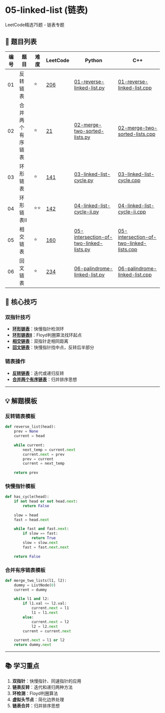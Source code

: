 # 05-linked-list (链表)

LeetCode精选75题 - 链表专题

## 📝 题目列表

| 编号 | 题目 | 难度 | LeetCode | Python | C++ |
|------|------|------|----------|--------|-----|
| 01 | 反转链表 | ⭐ | [206](https://leetcode.cn/problems/reverse-linked-list/) | [01-reverse-linked-list.py](./01-reverse-linked-list.py) | [01-reverse-linked-list.cpp](./01-reverse-linked-list.cpp) |
| 02 | 合并两个有序链表 | ⭐ | [21](https://leetcode.cn/problems/merge-two-sorted-lists/) | [02-merge-two-sorted-lists.py](./02-merge-two-sorted-lists.py) | [02-merge-two-sorted-lists.cpp](./02-merge-two-sorted-lists.cpp) |
| 03 | 环形链表 | ⭐ | [141](https://leetcode.cn/problems/linked-list-cycle/) | [03-linked-list-cycle.py](./03-linked-list-cycle.py) | [03-linked-list-cycle.cpp](./03-linked-list-cycle.cpp) |
| 04 | 环形链表II | ⭐⭐ | [142](https://leetcode.cn/problems/linked-list-cycle-ii/) | [04-linked-list-cycle-ii.py](./04-linked-list-cycle-ii.py) | [04-linked-list-cycle-ii.cpp](./04-linked-list-cycle-ii.cpp) |
| 05 | 相交链表 | ⭐ | [160](https://leetcode.cn/problems/intersection-of-two-linked-lists/) | [05-intersection-of-two-linked-lists.py](./05-intersection-of-two-linked-lists.py) | [05-intersection-of-two-linked-lists.cpp](./05-intersection-of-two-linked-lists.cpp) |
| 06 | 回文链表 | ⭐ | [234](https://leetcode.cn/problems/palindrome-linked-list/) | [06-palindrome-linked-list.py](./06-palindrome-linked-list.py) | [06-palindrome-linked-list.cpp](./06-palindrome-linked-list.cpp) |

## 🎯 核心技巧

### 双指针技巧
- **[环形链表](./03-linked-list-cycle.py)**：快慢指针检测环
- **[环形链表II](./04-linked-list-cycle-ii.py)**：Floyd判圈算法找环起点
- **[相交链表](./05-intersection-of-two-linked-lists.py)**：双指针走相同距离
- **[回文链表](./06-palindrome-linked-list.py)**：快慢指针找中点，反转后半部分

### 链表操作
- **[反转链表](./01-reverse-linked-list.py)**：迭代或递归反转
- **[合并两个有序链表](./02-merge-two-sorted-lists.py)**：归并排序思想

---

## 💡 解题模板

### 反转链表模板
```python
def reverse_list(head):
    prev = None
    current = head
    
    while current:
        next_temp = current.next
        current.next = prev
        prev = current
        current = next_temp
    
    return prev
```

### 快慢指针模板
```python
def has_cycle(head):
    if not head or not head.next:
        return False
    
    slow = head
    fast = head.next
    
    while fast and fast.next:
        if slow == fast:
            return True
        slow = slow.next
        fast = fast.next.next
    
    return False
```

### 合并有序链表模板
```python
def merge_two_lists(l1, l2):
    dummy = ListNode(0)
    current = dummy
    
    while l1 and l2:
        if l1.val <= l2.val:
            current.next = l1
            l1 = l1.next
        else:
            current.next = l2
            l2 = l2.next
        current = current.next
    
    current.next = l1 or l2
    return dummy.next
```

---

## 📚 学习重点

1. **双指针**：快慢指针、同速指针的应用
2. **链表反转**：迭代和递归两种方法
3. **环检测**：Floyd判圈算法
4. **虚拟头节点**：简化边界处理
5. **链表合并**：归并排序思想
